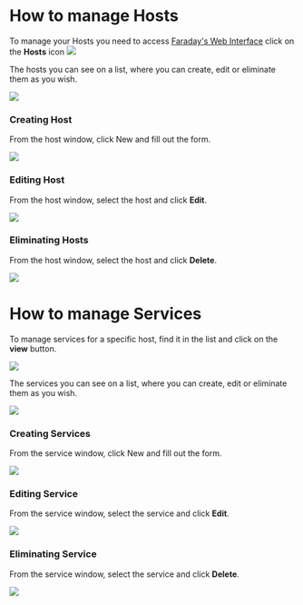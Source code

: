 # How to manage Hosts

To manage your Hosts you need to access [Faraday's Web Interface](https://github.com/infobyte/faraday/wiki/Usage#web-ui) click on the **Hosts** icon ![](https://raw.github.com/wiki/infobyte/faraday/images/hosts&services/icon.png)

The hosts you can see on a list, where you can create, edit or eliminate them as you wish.

![](https://raw.github.com/wiki/infobyte/faraday/images/hosts&services/host_list.png)

### Creating Host

From the host window, click New and fill out the form.

![](https://raw.github.com/wiki/infobyte/faraday/images/hosts&services/host_create.png)

### Editing Host

From the host window, select the host and click **Edit**.

![](https://raw.github.com/wiki/infobyte/faraday/images/hosts&services/host_edit.png)

### Eliminating Hosts

From the host window, select the host and click **Delete**.

![](https://raw.github.com/wiki/infobyte/faraday/images/hosts&services/host_delete.png)

# How to manage Services

To manage services for a specific host, find it in the list and click on the **view** button.

![](https://raw.github.com/wiki/infobyte/faraday/images/hosts&services/service_button.png)

The services you can see on a list, where you can create, edit or eliminate them as you wish.

![](https://raw.github.com/wiki/infobyte/faraday/images/hosts&services/service_list.png)

### Creating Services

From the service window, click New and fill out the form.

![](https://raw.github.com/wiki/infobyte/faraday/images/hosts&services/service_new.png)

### Editing Service

From the service window, select the service and click **Edit**.

![](https://raw.github.com/wiki/infobyte/faraday/images/hosts&services/service_edit.png)

### Eliminating Service

From the service window, select the service and click **Delete**.

![](https://raw.github.com/wiki/infobyte/faraday/images/hosts&services/service_delete.png)
